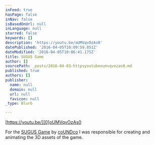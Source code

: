 ```yaml
---
inFeed: true
hasPage: false
inNav: false
isBasedOnUrl: null
inLanguage: null
starred: false
keywords: []
description: 'https://youtu.be/oUMVqvOzAs0'
datePublished: '2016-04-05T10:09:59.851Z'
dateModified: '2016-04-05T10:06:41.175Z'
title: SUGUS Game
author: []
sourcePath: _posts/2016-04-03-httpsyoutubeoumvqvozas0.md
published: true
authors: []
publisher:
  name: null
  domain: null
  url: null
  favicon: null
_type: Blurb

---
```

[https://youtu.be/][0]oUMVqvOzAs0

For the [SUGUS Game][1] by [coUNDco][2] I was responsible for creating and animating the 3D assets of the game.

[0]: null
[1]: https://itunes.apple.com/ch/app/sugusgame/id453029514
[2]: http://coundco.ch/